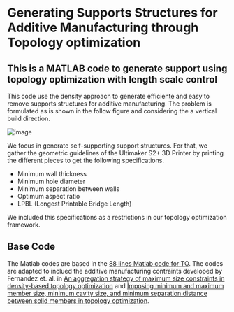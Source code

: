 # Generating Supports Structures for Additive Manufacturing through Topology optimization 
## This is a MATLAB code to generate support using topology optimization with length scale control

This code use the density approach to generate efficiente and easy to remove supports structures for additive manufacturing.
The problem is formulated as is shown in the follow figure and considering the a vertical build direction.

![image](https://user-images.githubusercontent.com/52135295/120120254-02a51700-c16a-11eb-8d17-a5aa17a85a28.png)

We focus in generate self-supporting support structures. For that, we gather the geometric guidelines of the Ultimaker S2+ 3D Printer 
by printing the different pieces to get the following specifications.

- Minimum wall thickness
- Minimum hole diameter 
- Minimum separation between walls
- Optimum aspect ratio
- LPBL (Longest Printable Bridge Length)

We included this specifications as a restrictions in our topology optimization framework.

## Base Code
The Matlab codes are based in the [88 lines Matlab code for TO](https://www.topopt.mek.dtu.dk/Apps-and-software/Efficient-topology-optimization-in-MATLAB). The codes are adapted to inclued the additive manufacturing contraints developed by Fernandez et. al. in [An aggregation strategy of maximum size constraints in density-based topology optimization](https://link.springer.com/article/10.1007/s00158-019-02313-8) and [Imposing minimum and maximum member size, minimum cavity size, and minimum separation distance between solid members in topology optimization](https://www.sciencedirect.com/science/article/abs/pii/S004578252030342X).
